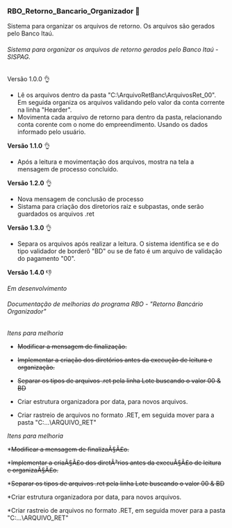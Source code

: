 ### RBO_Retorno_Bancario_Organizador 📂

Sistema para organizar os arquivos de retorno. Os arquivos são gerados pelo Banco Itaú.

###### Sistema para organizar os arquivos de retorno gerados pelo Banco Itaú - SISPAG.

Versão 1.0.0 👌

* Lê os arquivos dentro da pasta "C:\ArquivoRetBanc\ArquivosRet_00". Em seguida organiza os arquivos validando pelo valor da conta corrente na linha "Hearder".
* Movimenta cada arquivo de retorno para dentro da pasta, relacionando conta corente com o nome do empreendimento. Usando os dados informado pelo usuário.

**Versão 1.1.0** 👌

* Após a leitura e movimentação dos arquivos, mostra na tela a mensagem de processo concluído.

**Versão 1.2.0** 👌

* Nova mensagem de conclusão de processo
* Sistama para criação dos diretorios raiz e subpastas, onde serão guardados os arquivos .ret

**Versão 1.3.0** 👌

* Separa os arquivos após realizar a leitura. O sistema identifica se e do tipo validador de borderô "BD" ou se de fato é um arquivo de validação do pagamento "00".

**Versão 1.4.0** 👎

*Em desenvolvimento*

###### Documentação de melhorias do programa RBO - "Retorno Bancário Organizador"

*Itens para melhoria*

* ~~Modificar a mensagem de finalização.~~

* ~~Implementar a criação dos diretórios antes da execução de leitura e organização.~~

* ~~Separar os tipos de arquivos .ret pela linha Lote buscando o valor 00 & BD~~

* Criar estrutura organizadora por data, para novos arquivos.

* Criar rastreio de arquivos no formato .RET, em seguida mover para a pasta "C:...\ARQUIVO_RET"

*Itens para melhoria*

*~~Modificar a mensagem de finalizaÃ§Ã£o.~~

*~~Implementar a criaÃ§Ã£o dos diretÃ³rios antes da execuÃ§Ã£o de leitura e organizaÃ§Ã£o.~~

*~~Separar os tipos de arquivos .ret pela linha Lote buscando o valor 00 & BD~~

*Criar estrutura organizadora por data, para novos arquivos.

*Criar rastreio de arquivos no formato .RET, em seguida mover para a pasta "C:...\ARQUIVO_RET"
